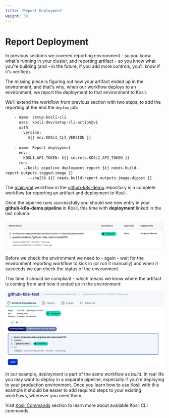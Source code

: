 ```yaml
---
title: 'Report Deployment'
weight: 30
---
```


# Report Deployment

In previous sections we covered reporting environment - so you know what's running in your cluster, and reporting artifact - so you know what you're building (and - in the future, if you add more controls, you'll know if it's verified).

The missing piece is figuring out how your artifact ended up in the environment, and that's why, when our workflow deploys to an environment, we report the deployment to that environment to Kosli.  

We'll extend the workflow from previous section with two steps, to add the reporting at the end the `deploy` job:

``` 
    - name: setup-kosli-cli
      uses: kosli-dev/setup-cli-action@v1
      with:
        version:
          ${{ env.KOSLI_CLI_VERSION }} 

    - name: Report deployment
      env:
        KOSLI_API_TOKEN: ${{ secrets.KOSLI_API_TOKEN }}
      run: 
        ./kosli pipeline deployment report ${{ needs.build-report.outputs.tagged-image }}
          --sha256 ${{ needs.build-report.outputs.image-digest }} 
```

The [main.yml](https://github.com/kosli-dev/github-k8s-demo/blob/main/.github/workflows/main.yml) workflow in the [github-k8s-demo](https://github.com/kosli-dev/github-k8s-demo) repository is a complete workflow for reporting an artifact and deployment to Kosli.

Once the pipeline runs successfully you should see new entry in your **github-k8s-demo pipeline** in Kosli, this time with **deployment** linked in the last column:

![Compliant artifact with no deployments](/images/artifact-list-2.png)

Before we check the environment we need to - again - wait for the environment reporting workflow to kick in (or run it manually) and when it succeeds we can check the status of the environment.

This time it should be compliant - which means we know where the artifact is coming from and how it ended up in the environment:

![Compliant environment](/images/env-compliant.png)

In our example, *deployment* is part of the same workflow as *build*. In real life you may want to deploy in a separate pipeline, especially if you're deploying to your production environment. Once you learn how to use Kosli with this example it should be easier to add required steps to your existing workflows, wherever you need them. 

Visit [Kosli Commands](https://docs.kosli.com/client_reference) section to learn more about available Kosli CLI commands.


